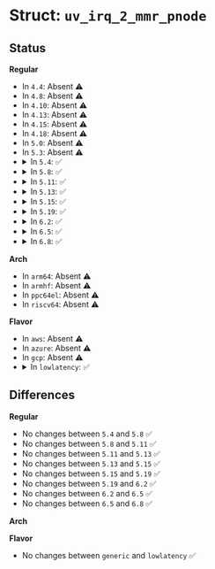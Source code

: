 # Struct: <code>uv_irq_2_mmr_pnode</code>

## Status
<b>Regular</b>
<ul>
<li>
In <code>4.4</code>: Absent ⚠️
</li>
<li>
In <code>4.8</code>: Absent ⚠️
</li>
<li>
In <code>4.10</code>: Absent ⚠️
</li>
<li>
In <code>4.13</code>: Absent ⚠️
</li>
<li>
In <code>4.15</code>: Absent ⚠️
</li>
<li>
In <code>4.18</code>: Absent ⚠️
</li>
<li>
In <code>5.0</code>: Absent ⚠️
</li>
<li>
In <code>5.3</code>: Absent ⚠️
</li>
<li>
<details>
<summary>In <code>5.4</code>: ✅</summary>

```c
struct uv_irq_2_mmr_pnode {
    long unsigned int offset;
    int pnode;
};
```
</details>
</li>
<li>
<details>
<summary>In <code>5.8</code>: ✅</summary>

```c
struct uv_irq_2_mmr_pnode {
    long unsigned int offset;
    int pnode;
};
```
</details>
</li>
<li>
<details>
<summary>In <code>5.11</code>: ✅</summary>

```c
struct uv_irq_2_mmr_pnode {
    long unsigned int offset;
    int pnode;
};
```
</details>
</li>
<li>
<details>
<summary>In <code>5.13</code>: ✅</summary>

```c
struct uv_irq_2_mmr_pnode {
    long unsigned int offset;
    int pnode;
};
```
</details>
</li>
<li>
<details>
<summary>In <code>5.15</code>: ✅</summary>

```c
struct uv_irq_2_mmr_pnode {
    long unsigned int offset;
    int pnode;
};
```
</details>
</li>
<li>
<details>
<summary>In <code>5.19</code>: ✅</summary>

```c
struct uv_irq_2_mmr_pnode {
    long unsigned int offset;
    int pnode;
};
```
</details>
</li>
<li>
<details>
<summary>In <code>6.2</code>: ✅</summary>

```c
struct uv_irq_2_mmr_pnode {
    long unsigned int offset;
    int pnode;
};
```
</details>
</li>
<li>
<details>
<summary>In <code>6.5</code>: ✅</summary>

```c
struct uv_irq_2_mmr_pnode {
    long unsigned int offset;
    int pnode;
};
```
</details>
</li>
<li>
<details>
<summary>In <code>6.8</code>: ✅</summary>

```c
struct uv_irq_2_mmr_pnode {
    long unsigned int offset;
    int pnode;
};
```
</details>
</li>
</ul>
<b>Arch</b>
<ul>
<li>
In <code>arm64</code>: Absent ⚠️
</li>
<li>
In <code>armhf</code>: Absent ⚠️
</li>
<li>
In <code>ppc64el</code>: Absent ⚠️
</li>
<li>
In <code>riscv64</code>: Absent ⚠️
</li>
</ul>
<b>Flavor</b>
<ul>
<li>
In <code>aws</code>: Absent ⚠️
</li>
<li>
In <code>azure</code>: Absent ⚠️
</li>
<li>
In <code>gcp</code>: Absent ⚠️
</li>
<li>
<details>
<summary>In <code>lowlatency</code>: ✅</summary>

```c
struct uv_irq_2_mmr_pnode {
    long unsigned int offset;
    int pnode;
};
```
</details>
</li>
</ul>

## Differences
<b>Regular</b>
<ul>
<li>
No changes between <code>5.4</code> and <code>5.8</code> ✅
</li>
<li>
No changes between <code>5.8</code> and <code>5.11</code> ✅
</li>
<li>
No changes between <code>5.11</code> and <code>5.13</code> ✅
</li>
<li>
No changes between <code>5.13</code> and <code>5.15</code> ✅
</li>
<li>
No changes between <code>5.15</code> and <code>5.19</code> ✅
</li>
<li>
No changes between <code>5.19</code> and <code>6.2</code> ✅
</li>
<li>
No changes between <code>6.2</code> and <code>6.5</code> ✅
</li>
<li>
No changes between <code>6.5</code> and <code>6.8</code> ✅
</li>
</ul>
<b>Arch</b>
<ul>
</ul>
<b>Flavor</b>
<ul>
<li>
No changes between <code>generic</code> and <code>lowlatency</code> ✅
</li>
</ul>
